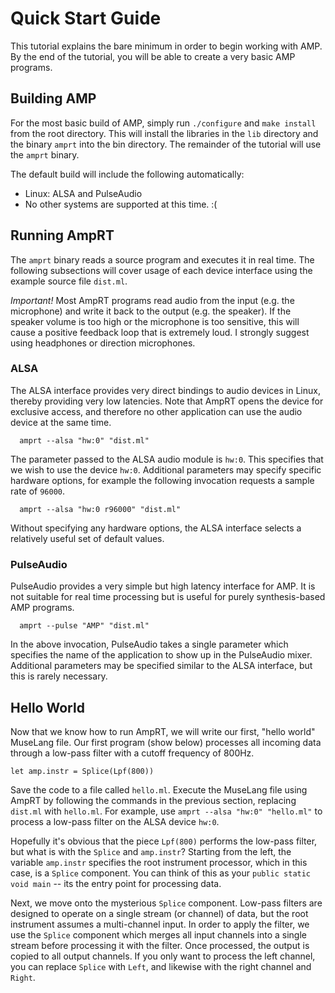 Quick Start Guide
=================

This tutorial explains the bare minimum in order to begin working with AMP. By
the end of the tutorial, you will be able to create a very basic AMP programs.

## Building AMP

For the most basic build of AMP, simply run `./configure` and `make install`
from the root directory. This will install the libraries in the `lib`
directory and the binary `amprt` into the bin directory. The remainder of the
tutorial will use the `amprt` binary.

The default build will include the following automatically:

  * Linux: ALSA and PulseAudio
  * No other systems are supported at this time. :(

## Running AmpRT

The `amprt` binary reads a source program and executes it in real time. The
following subsections will cover usage of each device interface using the
example source file `dist.ml`.

*Important!* Most AmpRT programs read audio from the input (e.g. the
microphone) and write it back to the output (e.g. the speaker). If the speaker
volume is too high or the microphone is too sensitive, this will cause a
positive feedback loop that is extremely loud. I strongly suggest using
headphones or direction microphones.

### ALSA

The ALSA interface provides very direct bindings to audio devices in Linux,
thereby providing very low latencies. Note that AmpRT opens the device for
exclusive access, and therefore no other application can use the audio device
at the same time.

	  amprt --alsa "hw:0" "dist.ml"

The parameter passed to the ALSA audio module is `hw:0`. This specifies that
we wish to use the device `hw:0`. Additional parameters may specify specific
hardware options, for example the following invocation requests a sample rate
of `96000`.

	  amprt --alsa "hw:0 r96000" "dist.ml"

Without specifying any hardware options, the ALSA interface selects a
relatively useful set of default values.

### PulseAudio

PulseAudio provides a very simple but high latency interface for AMP. It is
not suitable for real time processing but is useful for purely synthesis-based
AMP programs.

	  amprt --pulse "AMP" "dist.ml"

In the above invocation, PulseAudio takes a single parameter which specifies
the name of the application to show up in the PulseAudio mixer. Additional
parameters may be specified similar to the ALSA interface, but this is rarely
necessary.

## Hello World

Now that we know how to run AmpRT, we will write our first, "hello world"
MuseLang file. Our first program (show below) processes all incoming data
through a low-pass filter with a cutoff frequency of 800Hz.

    let amp.instr = Splice(Lpf(800))

Save the code to a file called `hello.ml`. Execute the MuseLang file using
AmpRT by following the commands in the previous section, replacing `dist.ml`
with `hello.ml`. For example, use `amprt --alsa "hw:0" "hello.ml"` to process
a low-pass filter on the ALSA device `hw:0`.

Hopefully it's obvious that the piece `Lpf(800)` performs the low-pass
filter, but what is with the `Splice` and `amp.instr`? Starting from the left,
the variable `amp.instr` specifies the root instrument processor, which in
this case, is a `Splice` component. You can think of this as your `public
static void main` -- its the entry point for processing data.

Next, we move onto the mysterious `Splice` component. Low-pass filters are
designed to operate on a single stream (or channel) of data, but the root
instrument assumes a multi-channel input. In order to apply the filter, we
use the `Splice` component which merges all input channels into a single
stream before processing it with the filter. Once processed, the output is
copied to all output channels. If you only want to process the left channel,
you can replace `Splice` with `Left`, and likewise with the right channel and
`Right`.
